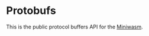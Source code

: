 # Protobufs

This is the public protocol buffers API for the [Miniwasm](https://github.com/initia-labs/miniwasm).
